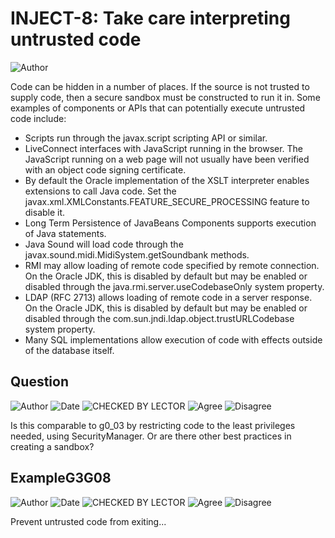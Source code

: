 # INJECT-8: Take care interpreting untrusted code
![Author](https://img.shields.io/badge/Author-Oracle-blue.svg)


Code can be hidden in a number of places. If the source is not trusted to supply code, then a secure sandbox must be constructed to run it in. Some examples of components or APIs that can potentially execute untrusted code include:

- Scripts run through the javax.script scripting API or similar.
- LiveConnect interfaces with JavaScript running in the browser. The JavaScript running on a web page will not usually have been verified with an object code signing certificate.
- By default the Oracle implementation of the XSLT interpreter enables extensions to call Java code. Set the javax.xml.XMLConstants.FEATURE_SECURE_PROCESSING feature to disable it.
- Long Term Persistence of JavaBeans Components supports execution of Java statements.
- Java Sound will load code through the javax.sound.midi.MidiSystem.getSoundbank methods.
- RMI may allow loading of remote code specified by remote connection. On the Oracle JDK, this is disabled by default but may be enabled or disabled through the java.rmi.server.useCodebaseOnly system property.
- LDAP (RFC 2713) allows loading of remote code in a server response. On the Oracle JDK, this is disabled by default but may be enabled or disabled through the com.sun.jndi.ldap.object.trustURLCodebase system property.
- Many SQL implementations allow execution of code with effects outside of the database itself.

## Question
![Author](https://img.shields.io/badge/Author-Jürgen.Taverniers-blue.svg)
![Date](https://img.shields.io/badge/Date-20180115-lightgrey.svg)
![CHECKED BY LECTOR](https://img.shields.io/badge/CHECKED_BY_LECTOR-PENDING-orange.svg)
![Agree](https://img.shields.io/badge/AGREE-0-green.svg)
![Disagree](https://img.shields.io/badge/DISAGREE-0-red.svg)

Is this comparable to g0_03 by restricting code to the least privileges needed, using SecurityManager. Or are there other best practices in creating a sandbox?

## ExampleG3G08
![Author](https://img.shields.io/badge/Author-Jürgen.Taverniers-blue.svg)
![Date](https://img.shields.io/badge/Date-20180123-lightgrey.svg)
![CHECKED BY LECTOR](https://img.shields.io/badge/CHECKED_BY_LECTOR-PENDING-orange.svg)
![Agree](https://img.shields.io/badge/AGREE-0-green.svg)
![Disagree](https://img.shields.io/badge/DISAGREE-0-red.svg)

Prevent untrusted code from exiting...